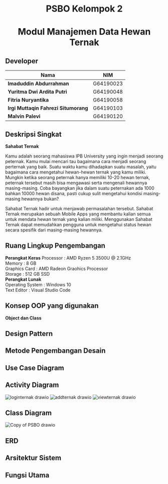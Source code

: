 <h1 align="center"> PSBO Kelompok 2 </h1>
<h1 align="center"> Modul Manajemen Data Hewan Ternak </h1>
    
## Developer
|Nama|NIM|
|--|--|
|**Imaduddin Abdurrahman**|G64190023|
|**Yuritma Dwi Ardita Putri**|G64190048|
|**Fitria Nuryantika**|G64190058|
|**Irgi Muttaqin Fahrezi Situmorang**|G64190103|
|**Malvin Palevi**|G64190120|
    
## Deskripsi Singkat
    
**Sahabat Ternak**
    
Kamu adalah seorang mahasiswa IPB University yang ingin menjadi seorang peternak. Kamu mulai mencari tau bagaimana cara menjadi seorang perternak yang baik. Suatu waktu kamu dihadapkan suatu masalah, yaitu bagaimana cara mengetahui hewan-hewan ternak yang kamu miliki. Mungkin ketika seorang peternak hanya memiliki 10-20 hewan ternak, peternak tersebut masih bisa mengawasi serta mengenali hewannya masing-masing. Coba bayangkan jika dalam suatu peternakan ada 1000 bahkan 10000 hewan disana, pasti cukup sulit mengetahui kondisi masing-masing hewannya bukan?
    
Sahabat Ternak hadir untuk menjawab permasalahan tersebut. Sahabat Ternak merupakan sebuah Mobile Apps yang membantu kalian semua untuk mendata hewan ternak yang kalian miliki. Menggunakan Sahabat Ternak dapat memudahkan pengguna untuk mengetahui status hewan secara spesifik dari masing-masing hewannya.
    
    
## Ruang Lingkup Pengembangan
**Perangkat Keras**
Processor           : AMD Ryzen 5 3500U @ 2.1GHz <br>
Memory              : 8 GB <br>
Graphics Card       : AMD Radeon Graohics Processor <br>
Storage             : 512 GB SSD <br>
**Perangkat Lunak**<br>
Operating System    : Windows 10 <br>
Text Editor		    : Visual Studio Code <br>

## Konsep OOP yang digunakan
**Object dan Class**
## Design Pattern
## Metode Pengembangan Desain

## Use Case Diagram
## Activity Diagram

![loginternak drawio](https://user-images.githubusercontent.com/80470248/173869190-4504c444-c788-428c-8fdc-df47a1c93453.png)
![addternak drawio](https://user-images.githubusercontent.com/80470248/173869323-aff5a80a-2b30-4dbf-a2a3-ddbfcd7383fe.png)
![viewternak drawio](https://user-images.githubusercontent.com/80470248/173868929-c1c10de6-989c-4817-927f-0fd5bf653181.png)

## Class Diagram

![Copy of PSBO drawio](https://user-images.githubusercontent.com/63392797/174244854-63402d09-c92d-43d0-9b42-761e3f79b7c7.png)

## ERD
## Arsitektur Sistem
## Fungsi Utama

